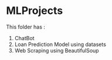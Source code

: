 # MLProjects

This folder has :
1. ChatBot
2. Loan Prediction Model using datasets
3. Web Scraping using BeautifulSoup
